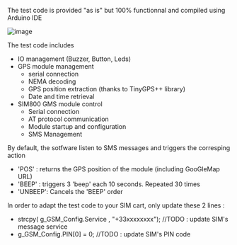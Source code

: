 The test code is provided "as is" but 100% functionnal and compiled using Arduino IDE

![image](https://github.com/bsfconception/ESP32-GSM-GPS-Tracker/assets/84618082/ea34c178-200e-4a96-8ced-014bd8f98578)

The test code includes
- IO management (Buzzer, Button, Leds)
- GPS module management 
  - serial connection
  - NEMA decoding 
  - GPS position extraction (thanks to TinyGPS++ library)
  - Date and time retrieval 
- SIM800 GMS module control
  -  Serial connection
  -  AT protocol communication
  -  Module startup and configuration
  -  SMS Management

By default, the sotfware listen to SMS messages and triggers the corresping action
  - 'POS' : returns the GPS position of the module (including GooGleMap URL)
  - 'BEEP' : triggers 3 'beep' each 10 seconds. Repeated 30 times
  - 'UNBEEP': Cancels the 'BEEP' order

In order to adapt the test code to your SIM cart, only update these 2 lines :

  - strcpy( g_GSM_Config.Service , "+33xxxxxxxx"); //TODO : update SIM's message service
  - g_GSM_Config.PIN[0] = 0; //TODO : update SIM's PIN code



